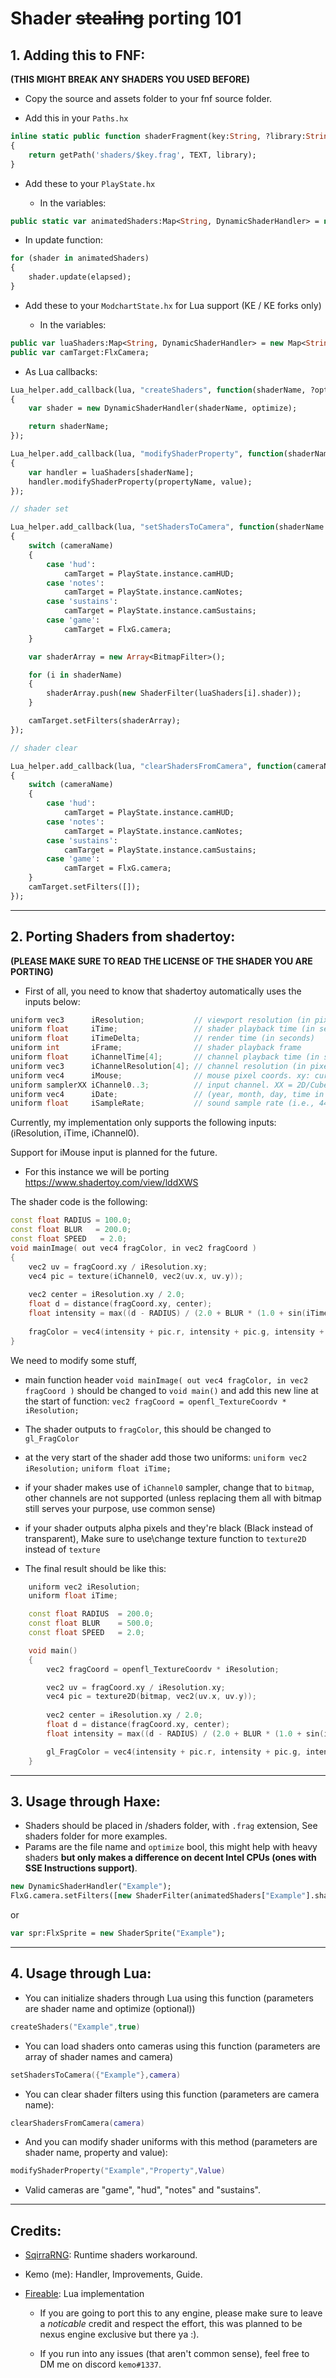 # Shader ~~stealing~~ porting 101

## 1. Adding this to FNF:

**(THIS MIGHT BREAK ANY SHADERS YOU USED BEFORE)**

- Copy the source and assets folder to your fnf source folder.

- Add this in your `Paths.hx` 
```haxe
inline static public function shaderFragment(key:String, ?library:String)
{
	return getPath('shaders/$key.frag', TEXT, library);
}
```

- Add these to your `PlayState.hx`

    - In the variables:

```haxe
public static var animatedShaders:Map<String, DynamicShaderHandler> = new Map<String, DynamicShaderHandler>();
```

   - In update function:
```haxe
for (shader in animatedShaders)
{
	shader.update(elapsed);
}
```

- Add these to your `ModchartState.hx` for Lua support (KE / KE forks only)

    - In the variables:

```haxe
public var luaShaders:Map<String, DynamicShaderHandler> = new Map<String, DynamicShaderHandler>();
public var camTarget:FlxCamera;
```

   - As Lua callbacks:
```haxe
Lua_helper.add_callback(lua, "createShaders", function(shaderName, ?optimize:Bool = false)
{
	var shader = new DynamicShaderHandler(shaderName, optimize);

	return shaderName;
});

Lua_helper.add_callback(lua, "modifyShaderProperty", function(shaderName, propertyName, value)
{
	var handler = luaShaders[shaderName];
	handler.modifyShaderProperty(propertyName, value);
});

// shader set

Lua_helper.add_callback(lua, "setShadersToCamera", function(shaderName:Array<String>, cameraName)
{
	switch (cameraName)
	{
		case 'hud':
			camTarget = PlayState.instance.camHUD;
		case 'notes':
			camTarget = PlayState.instance.camNotes;
		case 'sustains':
			camTarget = PlayState.instance.camSustains;
		case 'game':
			camTarget = FlxG.camera;
	}

	var shaderArray = new Array<BitmapFilter>();

	for (i in shaderName)
	{
		shaderArray.push(new ShaderFilter(luaShaders[i].shader));
	}

	camTarget.setFilters(shaderArray);
});

// shader clear

Lua_helper.add_callback(lua, "clearShadersFromCamera", function(cameraName)
{
	switch (cameraName)
	{
		case 'hud':
			camTarget = PlayState.instance.camHUD;
		case 'notes':
			camTarget = PlayState.instance.camNotes;
		case 'sustains':
			camTarget = PlayState.instance.camSustains;
		case 'game':
			camTarget = FlxG.camera;
	}
	camTarget.setFilters([]);
});
```

---

## 2. Porting Shaders from shadertoy:

**(PLEASE MAKE SURE TO READ THE LICENSE OF THE SHADER YOU ARE PORTING)**
- First of all, you need to know that shadertoy automatically uses the inputs below:

 ```cpp
 uniform vec3      iResolution;           // viewport resolution (in pixels)
 uniform float     iTime;                 // shader playback time (in seconds)
 uniform float     iTimeDelta;            // render time (in seconds)
 uniform int       iFrame;                // shader playback frame
 uniform float     iChannelTime[4];       // channel playback time (in seconds)
 uniform vec3      iChannelResolution[4]; // channel resolution (in pixels)
 uniform vec4      iMouse;                // mouse pixel coords. xy: current (if MLB down), zw: click
 uniform samplerXX iChannel0..3;          // input channel. XX = 2D/Cube
 uniform vec4      iDate;                 // (year, month, day, time in seconds)
 uniform float     iSampleRate;           // sound sample rate (i.e., 44100)
 ```

Currently, my implementation only supports the following inputs: (iResolution, iTime, iChannel0).

Support for iMouse input is planned for the future.
 - For this instance we will be porting https://www.shadertoy.com/view/lddXWS
 
 The shader code is the following:
 ```cpp
 const float RADIUS	= 100.0;
 const float BLUR	= 200.0;
 const float SPEED   = 2.0;
 void mainImage( out vec4 fragColor, in vec2 fragCoord )
 {
     vec2 uv = fragCoord.xy / iResolution.xy;
     vec4 pic = texture(iChannel0, vec2(uv.x, uv.y));
     
     vec2 center = iResolution.xy / 2.0;
     float d = distance(fragCoord.xy, center);
     float intensity = max((d - RADIUS) / (2.0 + BLUR * (1.0 + sin(iTime*SPEED))), 0.0);
     
     fragColor = vec4(intensity + pic.r, intensity + pic.g, intensity + pic.b, 1.0);
 }
 ```
 We need to modify some stuff, 
 - main function header `void mainImage( out vec4 fragColor, in vec2 fragCoord )` should be changed to `void main()` 
    and add this new line at the start of function: `vec2 fragCoord = openfl_TextureCoordv * iResolution;`
 - The shader outputs to `fragColor`, this should be changed to `gl_FragColor`
 - at the very start of the shader add those two uniforms:
     `uniform vec2 iResolution;`
     `uniform float iTime;`
 - if your shader makes use of `iChannel0` sampler, change that to `bitmap`, other channels are not supported (unless replacing them all with bitmap still serves your purpose, use common sense)
 - if your shader outputs alpha pixels and they're black (Black instead of transparent), Make sure to use\change texture function to `texture2D` instead of `texture`

- The final result should be like this:
```cpp
    uniform vec2 iResolution;
    uniform float iTime;

    const float RADIUS	= 200.0;
    const float BLUR	= 500.0;
    const float SPEED   = 2.0;

    void main()
    {
        vec2 fragCoord = openfl_TextureCoordv * iResolution;

        vec2 uv = fragCoord.xy / iResolution.xy;
        vec4 pic = texture2D(bitmap, vec2(uv.x, uv.y));
        
        vec2 center = iResolution.xy / 2.0;
        float d = distance(fragCoord.xy, center);
        float intensity = max((d - RADIUS) / (2.0 + BLUR * (1.0 + sin(iTime*SPEED))), 0.0);

        gl_FragColor = vec4(intensity + pic.r, intensity + pic.g, intensity + pic.b, 0.2);
    }
```
---
## 3. Usage through Haxe:

-	Shaders should be placed in /shaders folder, with `.frag` extension, 
	See shaders folder for more examples.
- Params are the file name and `optimize` bool, this might help with heavy shaders **but only makes a difference on decent Intel CPUs (ones with SSE Instructions support)**.
 ```haxe
 new DynamicShaderHandler("Example");
FlxG.camera.setFilters([new ShaderFilter(animatedShaders["Example"].shader)]);
 ```
 or
 ```haxe
 var spr:FlxSprite = new ShaderSprite("Example");
 ```
---
## 4. Usage through Lua:

- You can initialize shaders through Lua using this function (parameters are shader name and optimize (optional))
```lua
createShaders("Example",true)
```
- You can load shaders onto cameras using this function (parameters are array of shader names and camera)
```lua
setShadersToCamera({"Example"},camera)
```
- You can clear shader filters using this function (parameters are camera name):
```lua
clearShadersFromCamera(camera)
```
- And you can modify shader uniforms with this method (parameters are shader name, property and value):
```lua
modifyShaderProperty("Example","Property",Value)
```

- Valid cameras are "game", "hud", "notes" and "sustains".

 ---
 
 ## Credits:
- [SqirraRNG](https://github.com/gedehari): Runtime shaders workaround.
- Kemo (me): Handler, Improvements, Guide.
- [Fireable](https://github.com/ItzFireable): Lua implementation

    - If you are going to port this to any engine, please make sure to leave a *noticable* credit and respect the effort, this was planned to be nexus engine exclusive but there ya :).

    - If you run into any issues (that aren't common sense), feel free to DM me on discord `kemo#1337`.
